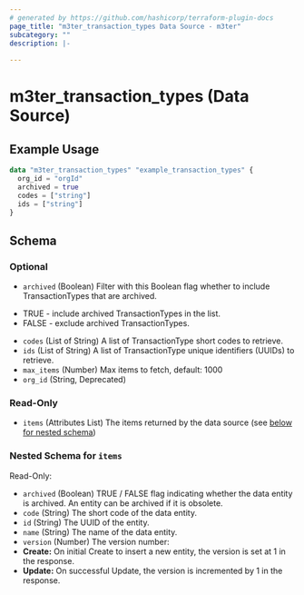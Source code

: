 ```yaml
---
# generated by https://github.com/hashicorp/terraform-plugin-docs
page_title: "m3ter_transaction_types Data Source - m3ter"
subcategory: ""
description: |-
  
---
```


# m3ter_transaction_types (Data Source)



## Example Usage

```terraform
data "m3ter_transaction_types" "example_transaction_types" {
  org_id = "orgId"
  archived = true
  codes = ["string"]
  ids = ["string"]
}
```

<!-- schema generated by tfplugindocs -->
## Schema

### Optional

- `archived` (Boolean) Filter with this Boolean flag whether to include TransactionTypes that are archived. 

* TRUE - include archived TransactionTypes in the list.
* FALSE - exclude archived TransactionTypes.
- `codes` (List of String) A list of TransactionType short codes to retrieve.
- `ids` (List of String) A list of TransactionType unique identifiers (UUIDs) to retrieve.
- `max_items` (Number) Max items to fetch, default: 1000
- `org_id` (String, Deprecated)

### Read-Only

- `items` (Attributes List) The items returned by the data source (see [below for nested schema](#nestedatt--items))

<a id="nestedatt--items"></a>
### Nested Schema for `items`

Read-Only:

- `archived` (Boolean) TRUE / FALSE flag indicating whether the data entity is archived. An entity can be archived if it is obsolete.
- `code` (String) The short code of the data entity.
- `id` (String) The UUID of the entity.
- `name` (String) The name of the data entity.
- `version` (Number) The version number:
- **Create:** On initial Create to insert a new entity, the version is set at 1 in the response.
- **Update:** On successful Update, the version is incremented by 1 in the response.
